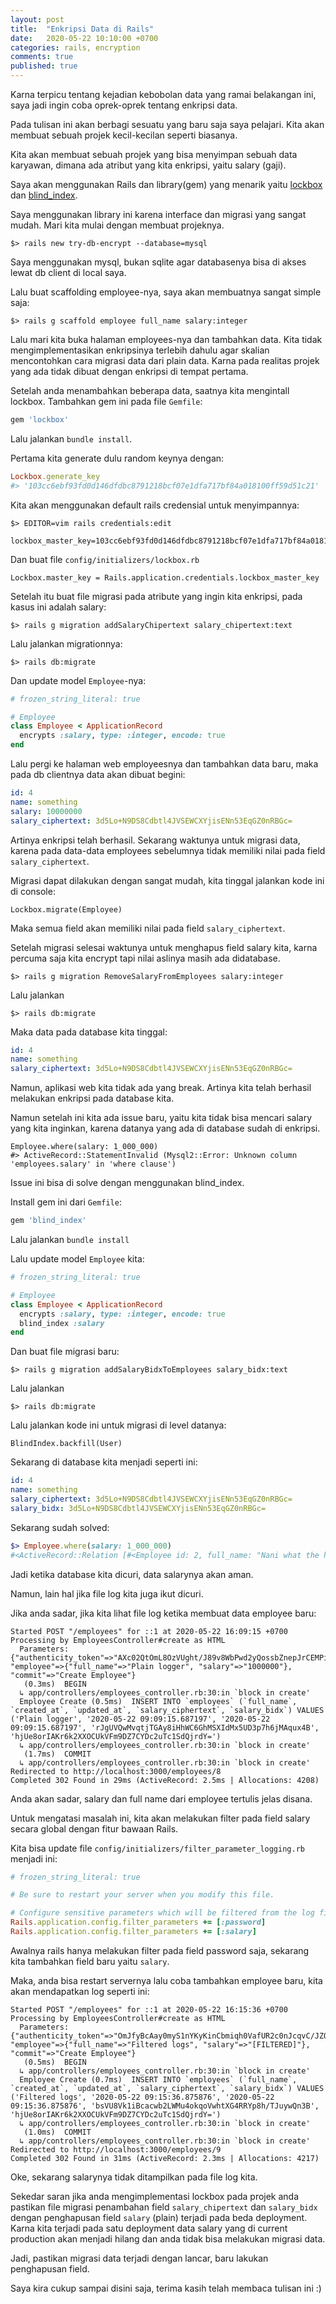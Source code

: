 ```yaml
---
layout: post
title:  "Enkripsi Data di Rails"
date:   2020-05-22 10:10:00 +0700
categories: rails, encryption
comments: true
published: true
---
```


Karna terpicu tentang kejadian kebobolan data yang ramai belakangan ini, saya jadi ingin coba oprek-oprek tentang enkripsi data.

Pada tulisan ini akan berbagi sesuatu yang baru saja saya pelajari. Kita akan membuat sebuah projek kecil-kecilan seperti biasanya.

Kita akan membuat sebuah projek yang bisa menyimpan sebuah data karyawan, dimana ada atribut yang kita enkripsi, yaitu salary (gaji).

Saya akan menggunakan Rails dan library(gem) yang menarik yaitu [lockbox](https://github.com/ankane/lockbox) dan [blind_index](https://github.com/ankane/blind_index).

Saya menggunakan library ini karena interface dan migrasi yang sangat mudah. Mari kita mulai dengan membuat projeknya.

```
$> rails new try-db-encrypt --database=mysql
```

Saya menggunakan mysql, bukan sqlite agar databasenya bisa di akses lewat db client di local saya. 

Lalu buat scaffolding employee-nya, saya akan membuatnya sangat simple saja:

```
$> rails g scaffold employee full_name salary:integer
```

Lalu mari kita buka halaman employees-nya dan tambahkan data. Kita tidak mengimplementasikan enkripsinya terlebih dahulu agar skalian mencontohkan cara migrasi data dari plain data. Karna pada realitas projek yang ada tidak dibuat dengan enkripsi di tempat pertama.

Setelah anda menambahkan beberapa data, saatnya kita mengintall lockbox. Tambahkan gem ini pada file `Gemfile`:

```rb
gem 'lockbox'
```

Lalu jalankan `bundle install`. 

Pertama kita generate dulu random keynya dengan:

```rb
Lockbox.generate_key 
#> '103cc6ebf93fd0d146dfdbc8791218bcf07e1dfa717bf84a018100ff59d51c21'
```

Kita akan menggunakan default rails credensial untuk menyimpannya:

```
$> EDITOR=vim rails credentials:edit
```

```
lockbox_master_key=103cc6ebf93fd0d146dfdbc8791218bcf07e1dfa717bf84a018100ff59d51c21
```

Dan buat file `config/initializers/lockbox.rb`

```
Lockbox.master_key = Rails.application.credentials.lockbox_master_key
```

Setelah itu buat file migrasi pada atribute yang ingin kita enkripsi, pada kasus ini adalah salary:

```
$> rails g migration addSalaryChipertext salary_chipertext:text
```

Lalu jalankan migrationnya: 

```
$> rails db:migrate
```

Dan update model `Employee`-nya:

```rb
# frozen_string_literal: true

# Employee
class Employee < ApplicationRecord
  encrypts :salary, type: :integer, encode: true
end
```

Lalu pergi ke halaman web employeesnya dan tambahkan data baru, maka pada db clientnya data akan dibuat begini:

```yml
id: 4
name: something
salary: 10000000
salary_ciphertext: 3d5Lo+N9DS8Cdbtl4JVSEWCXYjisENn53EqGZ0nRBGc=
```

Artinya enkripsi telah berhasil. Sekarang waktunya untuk migrasi data, karena pada data-data employees sebelumnya tidak memiliki nilai pada field `salary_ciphertext`.

Migrasi dapat dilakukan dengan sangat mudah, kita tinggal jalankan kode ini di console:

```
Lockbox.migrate(Employee)
```

Maka semua field akan memiliki nilai pada field `salary_ciphertext`.

Setelah migrasi selesai waktunya untuk menghapus field salary kita, karna percuma saja kita encrypt tapi nilai aslinya masih ada didatabase.

```
$> rails g migration RemoveSalaryFromEmployees salary:integer
```

Lalu jalankan

```
$> rails db:migrate
```

Maka data pada database kita tinggal:

```yml
id: 4
name: something
salary_ciphertext: 3d5Lo+N9DS8Cdbtl4JVSEWCXYjisENn53EqGZ0nRBGc=
```

Namun, aplikasi web kita tidak ada yang break. Artinya kita telah berhasil melakukan enkripsi pada database kita.

Namun setelah ini kita ada issue baru, yaitu kita tidak bisa mencari salary yang kita inginkan, karena datanya yang ada di database sudah di enkripsi. 

```
Employee.where(salary: 1_000_000)
#> ActiveRecord::StatementInvalid (Mysql2::Error: Unknown column 'employees.salary' in 'where clause')
```

Issue ini bisa di solve dengan menggunakan blind_index.

Install gem ini dari `Gemfile`:

```rb
gem 'blind_index'
```

Lalu jalankan `bundle install`

Lalu update model `Employee` kita: 

```rb
# frozen_string_literal: true

# Employee
class Employee < ApplicationRecord
  encrypts :salary, type: :integer, encode: true
  blind_index :salary
end
```

Dan buat file migrasi baru: 

```
$> rails g migration addSalaryBidxToEmployees salary_bidx:text
```

Lalu jalankan

```
$> rails db:migrate
```

Lalu jalankan kode ini untuk migrasi di level datanya:

```
BlindIndex.backfill(User)
```

Sekarang di database kita menjadi seperti ini:

```yml
id: 4
name: something
salary_ciphertext: 3d5Lo+N9DS8Cdbtl4JVSEWCXYjisENn53EqGZ0nRBGc=
salary_bidx: 3d5Lo+N9DS8Cdbtl4JVSEWCXYjisENn53EqGZ0nRBGc=
```

Sekarang sudah solved:

```rb
$> Employee.where(salary: 1_000_000)
#<ActiveRecord::Relation [#<Employee id: 2, full_name: "Nani what the heels", created_at: "2020-05-22 04:35:17", updated_at: "2020-05-22 05:01:56", salary_bidx: "hjUe8orIAKr6k2XXOCUkVFm9DZ7CYDc2uTc1SdQjrdY=">, #<Employee id: 5, full_name: "This is good employee", created_at: "2020-05-22 04:58:39", updated_at: "2020-05-22 05:01:56", salary_bidx: "hjUe8orIAKr6k2XXOCUkVFm9DZ7CYDc2uTc1SdQjrdY=">]>
```

Jadi ketika database kita dicuri, data salarynya akan aman.

Namun, lain hal jika file log kita juga ikut dicuri.

Jika anda sadar, jika kita lihat file log ketika membuat data employee baru:

```log
Started POST "/employees" for ::1 at 2020-05-22 16:09:15 +0700
Processing by EmployeesController#create as HTML
  Parameters: {"authenticity_token"=>"AXc02QtOmL8OzVUght/J89v8WbPwd2yQossbZnepJrCEMPiZRYvoWHepSnpdC4hFFK5qY8xAEJ5dEk6OvkYBNg==", "employee"=>{"full_name"=>"Plain logger", "salary"=>"1000000"}, "commit"=>"Create Employee"}
   (0.3ms)  BEGIN
  ↳ app/controllers/employees_controller.rb:30:in `block in create'
  Employee Create (0.5ms)  INSERT INTO `employees` (`full_name`, `created_at`, `updated_at`, `salary_ciphertext`, `salary_bidx`) VALUES ('Plain logger', '2020-05-22 09:09:15.687197', '2020-05-22 09:09:15.687197', 'rJgUVQwMvqtjTGAy8iHhWC6GhMSXIdMx5UD3p7h6jMAqux4B', 'hjUe8orIAKr6k2XXOCUkVFm9DZ7CYDc2uTc1SdQjrdY=')
  ↳ app/controllers/employees_controller.rb:30:in `block in create'
   (1.7ms)  COMMIT
  ↳ app/controllers/employees_controller.rb:30:in `block in create'
Redirected to http://localhost:3000/employees/8
Completed 302 Found in 29ms (ActiveRecord: 2.5ms | Allocations: 4208)
```

Anda akan sadar, salary dan full name dari employee tertulis jelas disana.

Untuk mengatasi masalah ini, kita akan melakukan filter pada field salary secara global dengan fitur bawaan Rails. 

Kita bisa update file `config/initializers/filter_parameter_logging.rb` menjadi ini: 

```rb
# frozen_string_literal: true

# Be sure to restart your server when you modify this file.

# Configure sensitive parameters which will be filtered from the log file.
Rails.application.config.filter_parameters += [:password]
Rails.application.config.filter_parameters += [:salary]
```

Awalnya rails hanya melakukan filter pada field password saja, sekarang kita tambahkan field baru yaitu `salary`.

Maka, anda bisa restart servernya lalu coba tambahkan employee baru, kita akan mendapatkan log seperti ini:

```log
Started POST "/employees" for ::1 at 2020-05-22 16:15:36 +0700
Processing by EmployeesController#create as HTML
  Parameters: {"authenticity_token"=>"OmJfyBcAay0myS1nYKyKinCbmiqh0VafUR2c0nJcqvC/JZOIWcUbyl+tMj27eMs8v8mp+p3mKpGuxMk6u7ONdg==", "employee"=>{"full_name"=>"Filtered logs", "salary"=>"[FILTERED]"}, "commit"=>"Create Employee"}
   (0.5ms)  BEGIN
  ↳ app/controllers/employees_controller.rb:30:in `block in create'
  Employee Create (0.7ms)  INSERT INTO `employees` (`full_name`, `created_at`, `updated_at`, `salary_ciphertext`, `salary_bidx`) VALUES ('Filtered logs', '2020-05-22 09:15:36.875876', '2020-05-22 09:15:36.875876', 'bsVU8Vk1iBcacwb2LWMu4okqoVwhtXG4RRYp8h/TJuywQn3B', 'hjUe8orIAKr6k2XXOCUkVFm9DZ7CYDc2uTc1SdQjrdY=')
  ↳ app/controllers/employees_controller.rb:30:in `block in create'
   (1.0ms)  COMMIT
  ↳ app/controllers/employees_controller.rb:30:in `block in create'
Redirected to http://localhost:3000/employees/9
Completed 302 Found in 31ms (ActiveRecord: 2.3ms | Allocations: 4217)
```

Oke, sekarang salarynya tidak ditampilkan pada file log kita.

Sekedar saran jika anda mengimplementasi lockbox pada projek anda pastikan file migrasi penambahan field `salary_chipertext` dan `salary_bidx` dengan penghapusan field `salary` (plain) terjadi pada beda deployment. Karna kita terjadi pada satu deployment data salary yang di current production akan menjadi hilang dan anda tidak bisa melakukan migrasi data. 

Jadi, pastikan migrasi data terjadi dengan lancar, baru lakukan penghapusan field. 

Saya kira cukup sampai disini saja, terima kasih telah membaca tulisan ini :)


